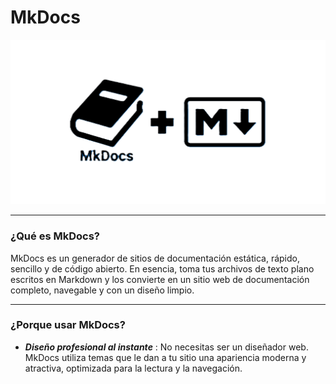 # MkDocs

![Logo](./img/MKDocs-Mardown.png)

---

### ¿Qué es MkDocs?
MkDocs es un generador de sitios de documentación estática, rápido, sencillo y de código abierto. En esencia, toma tus archivos de texto plano escritos en Markdown y los convierte en un sitio web de documentación completo, navegable y con un diseño limpio.

--- 

### ¿Porque usar MkDocs?

* ***Diseño profesional al instante*** : No necesitas ser un diseñador web. MkDocs utiliza temas que le dan a tu sitio una apariencia moderna y atractiva, optimizada para la lectura y la navegación.